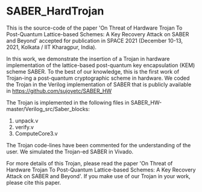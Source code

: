 # SABER_HardTrojan

This is the source-code of the paper 'On Threat of Hardware Trojan To Post-Quantum Lattice-based Schemes: A Key Recovery Attack on SABER and Beyond' accepted for publication in SPACE 2021 (December 10-13, 2021, Kolkata / IIT Kharagpur, India). 

In this work, we demonstrate the insertion of a Trojan in hardware implementation of the lattice-based post-quantum key encapsulation (KEM) scheme SABER. To the best of our knowledge, this is the first work of Trojan-ing a post-quantum cryptographic scheme in hardware. We coded the Trojan in the Verilog implementation of SABER that is publicly available in https://github.com/sujoyetc/SABER_HW 

The Trojan is implemented in the following files in SABER_HW-master/Verilog_src/Saber_blocks:
1. unpack.v
2. verify.v
3. ComputeCore3.v

The Trojan code-lines have been commented for the understanding of the user. We simulated the Trojan-ed SABER in Vivado.

For more details of this Trojan, please read the paper 'On Threat of Hardware Trojan To Post-Quantum Lattice-based Schemes: A Key Recovery Attack on SABER and Beyond'. If you make use of our Trojan in your work, please cite this paper.


